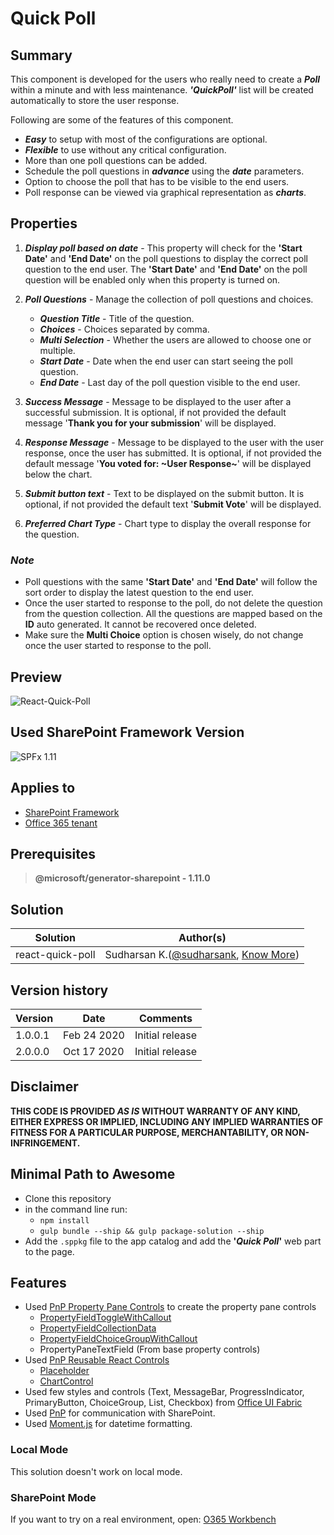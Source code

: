 # Quick Poll

## Summary

This component is developed for the users who really need to create a **_Poll_** within a minute and with less maintenance. **_'QuickPoll'_** list will be created automatically to store the user response.  

Following are some of the features of this component.
* **_Easy_** to setup with most of the configurations are optional.
* **_Flexible_** to use without any critical configuration.
* More than one poll questions can be added.
* Schedule the poll questions in **_advance_** using the **_date_** parameters.
* Option to choose the poll that has to be visible to the end users.
* Poll response can be viewed via graphical representation as **_charts_**.

## Properties

1. **_Display poll based on date_** - This property will check for the **'Start Date'** and **'End Date'** on the poll questions to display the correct poll question to the end user. The **'Start Date'** and **'End Date'** on the poll question will be enabled only when this property is turned on.

2. **_Poll Questions_** - Manage the collection of poll questions and choices.
    
    * **_Question Title_** - Title of the question.
    * **_Choices_** - Choices separated by comma.
    * **_Multi Selection_** - Whether the users are allowed to choose one or multiple.
    * **_Start Date_** - Date when the end user can start seeing the poll question.
    * **_End Date_** - Last day of the poll question visible to the end user.

3. **_Success Message_** - Message to be displayed to the user after a successful submission. It is optional, if not provided the default message '**Thank you for your submission**' will be displayed.

4. **_Response Message_** - Message to be displayed to the user with the user response, once the user has submitted. It is optional, if not provided the default message '**You voted for: ~User Response~**' will be displayed below the chart.

5. **_Submit button text_** - Text to be displayed on the submit button. It is optional, if not provided the default text '**Submit Vote**' will be displayed.

6. **_Preferred Chart Type_** - Chart type to display the overall response for the question.

### _Note_
* Poll questions with the same **'Start Date'** and **'End Date'** will follow the sort order to display the latest question to the end user.
* Once the user started to response to the poll, do not delete the question from the question collection. All the questions are mapped based on the **ID** auto generated. It cannot be recovered once deleted.
* Make sure the **Multi Choice** option is chosen wisely, do not change once the user started to response to the poll.

## Preview

![React-Quick-Poll](./assets/react-quick-poll.gif)

## Used SharePoint Framework Version 

![SPFx 1.11](https://img.shields.io/badge/version-1.11-green.svg)

## Applies to

* [SharePoint Framework](https:/dev.office.com/sharepoint)
* [Office 365 tenant](https://dev.office.com/sharepoint/docs/spfx/set-up-your-development-environment)

## Prerequisites
 
> **@microsoft/generator-sharepoint - 1.11.0**

## Solution

Solution|Author(s)
--------|---------
react-quick-poll | Sudharsan K.([@sudharsank](https://twitter.com/sudharsank), [Know More](https://spknowledge.com/))

## Version history

Version|Date|Comments
-------|----|--------
1.0.0.1|Feb 24 2020|Initial release
2.0.0.0|Oct 17 2020|Initial release

## Disclaimer

**THIS CODE IS PROVIDED *AS IS* WITHOUT WARRANTY OF ANY KIND, EITHER EXPRESS OR IMPLIED, INCLUDING ANY IMPLIED WARRANTIES OF FITNESS FOR A PARTICULAR PURPOSE, MERCHANTABILITY, OR NON-INFRINGEMENT.**

## Minimal Path to Awesome

- Clone this repository
- in the command line run:
  - `npm install`
  - `gulp bundle --ship && gulp package-solution --ship`
- Add the `.sppkg` file to the app catalog and add the **'_Quick Poll_'** web part to the page.

## Features

- Used [PnP Property Pane Controls](https://sharepoint.github.io/sp-dev-fx-property-controls/) to create the property pane controls
    * [PropertyFieldToggleWithCallout](https://sharepoint.github.io/sp-dev-fx-property-controls/controls/PropertyFieldToggleWithCallout/)
    * [PropertyFieldCollectionData](https://sharepoint.github.io/sp-dev-fx-property-controls/controls/PropertyFieldCollectionData/)
    * [PropertyFieldChoiceGroupWithCallout](https://sharepoint.github.io/sp-dev-fx-property-controls/controls/PropertyFieldChoiceGroupWithCallout/)
    * PropertyPaneTextField (From base property controls)
- Used [PnP Reusable React Controls](https://sharepoint.github.io/sp-dev-fx-controls-react/)
    * [Placeholder](https://sharepoint.github.io/sp-dev-fx-controls-react/controls/Placeholder/)
    * [ChartControl](https://sharepoint.github.io/sp-dev-fx-controls-react/controls/ChartControl/)
- Used few styles and controls (Text, MessageBar, ProgressIndicator, PrimaryButton, ChoiceGroup, List, Checkbox) from [Office UI Fabric](https://developer.microsoft.com/en-us/fabric)
- Used [PnP](https://pnp.github.io/pnpjs/) for communication with SharePoint.
- Used [Moment.js](https://momentjs.com/) for datetime formatting.

### Local Mode

This solution doesn't work on local mode.

### SharePoint Mode

If you want to try on a real environment, open:
[O365 Workbench](https://your-domain.sharepoint.com/_layouts/15/workbench.aspx)
